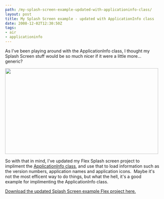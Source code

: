 ```yaml
---
path: /my-splash-screen-example-updated-with-applicationinfo-class/
layout: post
title: My Splash Screen example - updated with ApplicationInfo class
date: 2008-12-02T12:30:50Z
tags:
- air
- applicationinfo
---
```


As I've been playing around with the ApplicationInfo class, I thought my Splash Screen stuff would be so much nicer if it were a little more... generic?

<img class="alignnone size-full wp-image-420" title="mysplashscreen2" src="http://uploads.psyked.co.uk/2008/12/mysplashscreen2.jpg" alt="" width="500" height="280" />

So with that in mind, I've updated my Flex Splash screen project to impliment the <a href="http://psyked-as-classes.googlecode.com/files/applicationinfo.zip" target="_blank">ApplicationInfo class</a>, and use that to load information such as the version numbers, application names and application icons.  Maybe it's not the most efficent way to do things, but what the hell, it's a good example for implimenting the ApplicationInfo class.

<a href="http://uploads.psyked.co.uk/2008/12/splash-screen-demo-2.zip">Download the updated Splash Screen example Flex project here.</a>